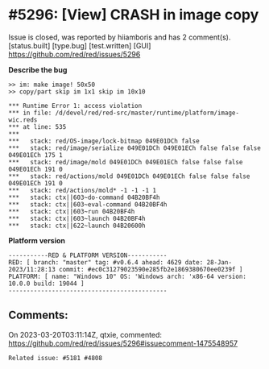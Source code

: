 
#5296: [View] CRASH in image copy
================================================================================
Issue is closed, was reported by hiiamboris and has 2 comment(s).
[status.built] [type.bug] [test.written] [GUI]
<https://github.com/red/red/issues/5296>

**Describe the bug**
```
>> im: make image! 50x50
>> copy/part skip im 1x1 skip im 10x10

*** Runtime Error 1: access violation
*** in file: /d/devel/red/red-src/master/runtime/platform/image-wic.reds
*** at line: 535
***
***   stack: red/OS-image/lock-bitmap 049E01DCh false
***   stack: red/image/serialize 049E01DCh 049E01ECh false false false 049E01ECh 175 1
***   stack: red/image/mold 049E01DCh 049E01ECh false false false 049E01ECh 191 0
***   stack: red/actions/mold 049E01DCh 049E01ECh false false false 049E01ECh 191 0
***   stack: red/actions/mold* -1 -1 -1 1
***   stack: ctx||603~do-command 04B20BF4h
***   stack: ctx||603~eval-command 04B20BF4h
***   stack: ctx||603~run 04B20BF4h
***   stack: ctx||603~launch 04B20BF4h
***   stack: ctx||622~launch 04B20600h
```

**Platform version**
```
-----------RED & PLATFORM VERSION----------- 
RED: [ branch: "master" tag: #v0.6.4 ahead: 4629 date: 28-Jan-2023/11:28:13 commit: #ec0c31279023590e285fb2e1869380670ee0239f ]
PLATFORM: [ name: "Windows 10" OS: 'Windows arch: 'x86-64 version: 10.0.0 build: 19044 ]
--------------------------------------------
```


Comments:
--------------------------------------------------------------------------------

On 2023-03-20T03:11:14Z, qtxie, commented:
<https://github.com/red/red/issues/5296#issuecomment-1475548957>

    Related issue: #5181 #4808

